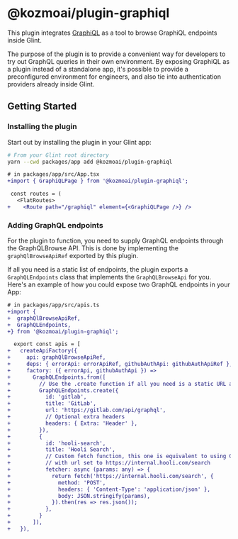 # @kozmoai/plugin-graphiql

This plugin integrates [GraphiQL](https://github.com/graphql/graphiql) as a tool to browse GraphiQL endpoints inside Glint.

The purpose of the plugin is to provide a convenient way for developers to try out GraphQL queries in their own environment.
By exposing GraphiQL as a plugin instead of a standalone app, it's possible to provide a preconfigured environment for engineers, and also tie into authentication providers already inside Glint.

## Getting Started

### Installing the plugin

Start out by installing the plugin in your Glint app:

```bash
# From your Glint root directory
yarn --cwd packages/app add @kozmoai/plugin-graphiql
```

```diff
# in packages/app/src/App.tsx
+import { GraphiQLPage } from '@kozmoai/plugin-graphiql';

 const routes = (
   <FlatRoutes>
+    <Route path="/graphiql" element={<GraphiQLPage />} />
```

### Adding GraphQL endpoints

For the plugin to function, you need to supply GraphQL endpoints through the GraphQLBrowse API. This is done by implementing the `graphQlBrowseApiRef` exported by this plugin.

If all you need is a static list of endpoints, the plugin exports a `GraphQLEndpoints` class that implements the `GraphQLBrowseApi` for you. Here's an example of how you could expose two GraphQL endpoints in your App:

```diff
# in packages/app/src/apis.ts
+import {
+  graphQlBrowseApiRef,
+  GraphQLEndpoints,
+} from '@kozmoai/plugin-graphiql';

  export const apis = [
+   createApiFactory({
+     api: graphQlBrowseApiRef,
+     deps: { errorApi: errorApiRef, githubAuthApi: githubAuthApiRef },
+     factory: ({ errorApi, githubAuthApi }) =>
+       GraphQLEndpoints.from([
+         // Use the .create function if all you need is a static URL and headers.
+         GraphQLEndpoints.create({
+           id: 'gitlab',
+           title: 'GitLab',
+           url: 'https://gitlab.com/api/graphql',
+           // Optional extra headers
+           headers: { Extra: 'Header' },
+         }),
+         {
+           id: 'hooli-search',
+           title: 'Hooli Search',
+           // Custom fetch function, this one is equivalent to using GraphQLEndpoints.create()
+           // with url set to https://internal.hooli.com/search
+           fetcher: async (params: any) => {
+             return fetch('https://internal.hooli.com/search', {
+               method: 'POST',
+               headers: { 'Content-Type': 'application/json' },
+               body: JSON.stringify(params),
+             }).then(res => res.json());
+           },
+         }
+       ]),
+   }),
```
